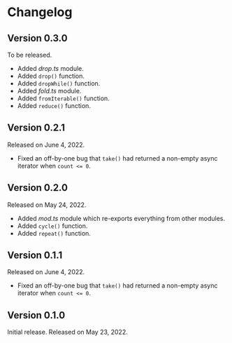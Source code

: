 <!-- deno-fmt-ignore-file -->

Changelog
=========

Version 0.3.0
-------------

To be released.

 -  Added *drop.ts* module.
 -  Added `drop()` function.
 -  Added `dropWhile()` function.
 -  Added *fold.ts* module.
 -  Added `fromIterable()` function.
 -  Added `reduce()` function.


Version 0.2.1
-------------

Released on June 4, 2022.

 -  Fixed an off-by-one bug that `take()` had returned a non-empty async
    iterator when `count <= 0`.


Version 0.2.0
-------------

Released on May 24, 2022.

 -  Added *mod.ts* module which re-exports everything from other modules.
 -  Added `cycle()` function.
 -  Added `repeat()` function.


Version 0.1.1
-------------

Released on June 4, 2022.

 -  Fixed an off-by-one bug that `take()` had returned a non-empty async
    iterator when `count <= 0`.


Version 0.1.0
-------------

Initial release.  Released on May 23, 2022.
